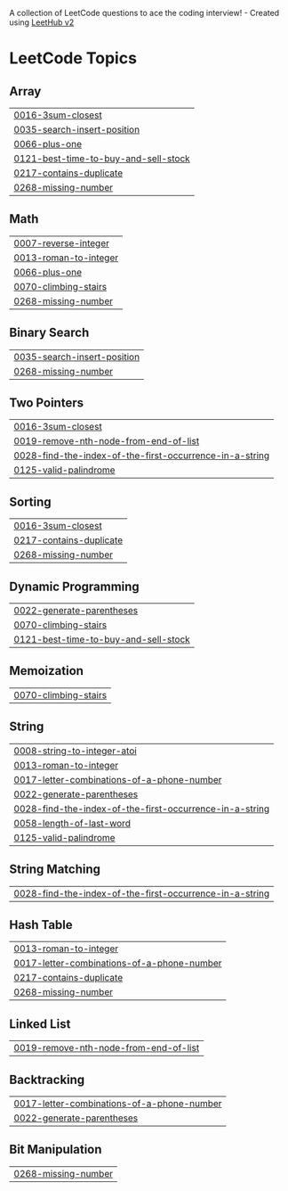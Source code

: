 A collection of LeetCode questions to ace the coding interview! - Created using [LeetHub v2](https://github.com/arunbhardwaj/LeetHub-2.0)
<!---LeetCode Topics Start-->
# LeetCode Topics
## Array
|  |
| ------- |
| [0016-3sum-closest](https://github.com/SaisatwikBiku/algorithms-and-data-structures/tree/master/0016-3sum-closest) |
| [0035-search-insert-position](https://github.com/SaisatwikBiku/algorithms-and-data-structures/tree/master/0035-search-insert-position) |
| [0066-plus-one](https://github.com/SaisatwikBiku/algorithms-and-data-structures/tree/master/0066-plus-one) |
| [0121-best-time-to-buy-and-sell-stock](https://github.com/SaisatwikBiku/algorithms-and-data-structures/tree/master/0121-best-time-to-buy-and-sell-stock) |
| [0217-contains-duplicate](https://github.com/SaisatwikBiku/algorithms-and-data-structures/tree/master/0217-contains-duplicate) |
| [0268-missing-number](https://github.com/SaisatwikBiku/algorithms-and-data-structures/tree/master/0268-missing-number) |
## Math
|  |
| ------- |
| [0007-reverse-integer](https://github.com/SaisatwikBiku/algorithms-and-data-structures/tree/master/0007-reverse-integer) |
| [0013-roman-to-integer](https://github.com/SaisatwikBiku/algorithms-and-data-structures/tree/master/0013-roman-to-integer) |
| [0066-plus-one](https://github.com/SaisatwikBiku/algorithms-and-data-structures/tree/master/0066-plus-one) |
| [0070-climbing-stairs](https://github.com/SaisatwikBiku/algorithms-and-data-structures/tree/master/0070-climbing-stairs) |
| [0268-missing-number](https://github.com/SaisatwikBiku/algorithms-and-data-structures/tree/master/0268-missing-number) |
## Binary Search
|  |
| ------- |
| [0035-search-insert-position](https://github.com/SaisatwikBiku/algorithms-and-data-structures/tree/master/0035-search-insert-position) |
| [0268-missing-number](https://github.com/SaisatwikBiku/algorithms-and-data-structures/tree/master/0268-missing-number) |
## Two Pointers
|  |
| ------- |
| [0016-3sum-closest](https://github.com/SaisatwikBiku/algorithms-and-data-structures/tree/master/0016-3sum-closest) |
| [0019-remove-nth-node-from-end-of-list](https://github.com/SaisatwikBiku/algorithms-and-data-structures/tree/master/0019-remove-nth-node-from-end-of-list) |
| [0028-find-the-index-of-the-first-occurrence-in-a-string](https://github.com/SaisatwikBiku/algorithms-and-data-structures/tree/master/0028-find-the-index-of-the-first-occurrence-in-a-string) |
| [0125-valid-palindrome](https://github.com/SaisatwikBiku/algorithms-and-data-structures/tree/master/0125-valid-palindrome) |
## Sorting
|  |
| ------- |
| [0016-3sum-closest](https://github.com/SaisatwikBiku/algorithms-and-data-structures/tree/master/0016-3sum-closest) |
| [0217-contains-duplicate](https://github.com/SaisatwikBiku/algorithms-and-data-structures/tree/master/0217-contains-duplicate) |
| [0268-missing-number](https://github.com/SaisatwikBiku/algorithms-and-data-structures/tree/master/0268-missing-number) |
## Dynamic Programming
|  |
| ------- |
| [0022-generate-parentheses](https://github.com/SaisatwikBiku/algorithms-and-data-structures/tree/master/0022-generate-parentheses) |
| [0070-climbing-stairs](https://github.com/SaisatwikBiku/algorithms-and-data-structures/tree/master/0070-climbing-stairs) |
| [0121-best-time-to-buy-and-sell-stock](https://github.com/SaisatwikBiku/algorithms-and-data-structures/tree/master/0121-best-time-to-buy-and-sell-stock) |
## Memoization
|  |
| ------- |
| [0070-climbing-stairs](https://github.com/SaisatwikBiku/algorithms-and-data-structures/tree/master/0070-climbing-stairs) |
## String
|  |
| ------- |
| [0008-string-to-integer-atoi](https://github.com/SaisatwikBiku/algorithms-and-data-structures/tree/master/0008-string-to-integer-atoi) |
| [0013-roman-to-integer](https://github.com/SaisatwikBiku/algorithms-and-data-structures/tree/master/0013-roman-to-integer) |
| [0017-letter-combinations-of-a-phone-number](https://github.com/SaisatwikBiku/algorithms-and-data-structures/tree/master/0017-letter-combinations-of-a-phone-number) |
| [0022-generate-parentheses](https://github.com/SaisatwikBiku/algorithms-and-data-structures/tree/master/0022-generate-parentheses) |
| [0028-find-the-index-of-the-first-occurrence-in-a-string](https://github.com/SaisatwikBiku/algorithms-and-data-structures/tree/master/0028-find-the-index-of-the-first-occurrence-in-a-string) |
| [0058-length-of-last-word](https://github.com/SaisatwikBiku/algorithms-and-data-structures/tree/master/0058-length-of-last-word) |
| [0125-valid-palindrome](https://github.com/SaisatwikBiku/algorithms-and-data-structures/tree/master/0125-valid-palindrome) |
## String Matching
|  |
| ------- |
| [0028-find-the-index-of-the-first-occurrence-in-a-string](https://github.com/SaisatwikBiku/algorithms-and-data-structures/tree/master/0028-find-the-index-of-the-first-occurrence-in-a-string) |
## Hash Table
|  |
| ------- |
| [0013-roman-to-integer](https://github.com/SaisatwikBiku/algorithms-and-data-structures/tree/master/0013-roman-to-integer) |
| [0017-letter-combinations-of-a-phone-number](https://github.com/SaisatwikBiku/algorithms-and-data-structures/tree/master/0017-letter-combinations-of-a-phone-number) |
| [0217-contains-duplicate](https://github.com/SaisatwikBiku/algorithms-and-data-structures/tree/master/0217-contains-duplicate) |
| [0268-missing-number](https://github.com/SaisatwikBiku/algorithms-and-data-structures/tree/master/0268-missing-number) |
## Linked List
|  |
| ------- |
| [0019-remove-nth-node-from-end-of-list](https://github.com/SaisatwikBiku/algorithms-and-data-structures/tree/master/0019-remove-nth-node-from-end-of-list) |
## Backtracking
|  |
| ------- |
| [0017-letter-combinations-of-a-phone-number](https://github.com/SaisatwikBiku/algorithms-and-data-structures/tree/master/0017-letter-combinations-of-a-phone-number) |
| [0022-generate-parentheses](https://github.com/SaisatwikBiku/algorithms-and-data-structures/tree/master/0022-generate-parentheses) |
## Bit Manipulation
|  |
| ------- |
| [0268-missing-number](https://github.com/SaisatwikBiku/algorithms-and-data-structures/tree/master/0268-missing-number) |
<!---LeetCode Topics End-->